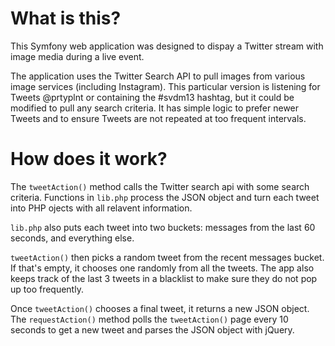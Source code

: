 What is this?
============
This Symfony web application was designed to dispay a Twitter stream with image media during a live event.

The application uses the Twitter Search API to pull images from various image services (including Instagram). This particular version is listening for Tweets @prtyplnt or containing the #svdm13 hashtag, but it could be modified to pull any search criteria. It has simple logic to prefer newer Tweets and to ensure Tweets are not repeated at too frequent intervals.

How does it work?
================
The ``tweetAction()`` method calls the Twitter search api with some search criteria. Functions in ``lib.php`` process the JSON object and turn each tweet into PHP ojects with all relavent information.

``lib.php`` also puts each tweet into two buckets: messages from the last 60 seconds, and everything else.

``tweetAction()`` then picks a random tweet from the recent messages bucket. If that's empty, it chooses one randomly from all the tweets. The app also keeps track of the last 3 tweets in a blacklist to make sure they do not pop up too frequently.

Once ``tweetAction()`` chooses a final tweet, it returns a new JSON object. The ``requestAction()`` method polls the ``tweetAction()`` page every 10 seconds to get a new tweet and parses the JSON object with jQuery.

